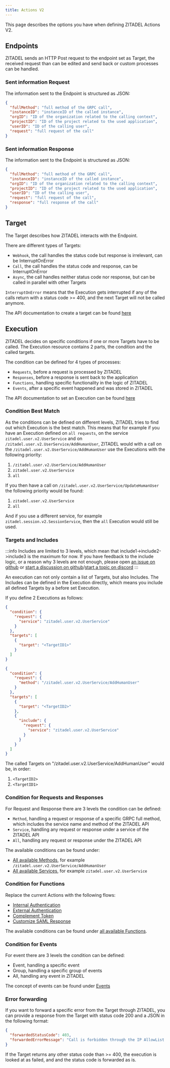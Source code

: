 ```yaml
---
title: Actions V2
---
```


This page describes the options you have when defining ZITADEL Actions V2.

## Endpoints

ZITADEL sends an HTTP Post request to the endpoint set as Target, the received request than can be edited and send back or custom processes can be handled.

### Sent information Request

The information sent to the Endpoint is structured as JSON:

```json
{
  "fullMethod": "full method of the GRPC call",
  "instanceID": "instanceID of the called instance",
  "orgID": "ID of the organization related to the calling context",
  "projectID": "ID of the project related to the used application",
  "userID": "ID of the calling user",
  "request": "full request of the call"
}
```

### Sent information Response

The information sent to the Endpoint is structured as JSON:

```json
{
  "fullMethod": "full method of the GRPC call",
  "instanceID": "instanceID of the called instance",
  "orgID": "ID of the organization related to the calling context",
  "projectID": "ID of the project related to the used application",
  "userID": "ID of the calling user",
  "request": "full request of the call",
  "response": "full response of the call"
}
```

## Target

The Target describes how ZITADEL interacts with the Endpoint.

There are different types of Targets:

- `Webhook`, the call handles the status code but response is irrelevant, can be InterruptOnError
- `Call`, the call handles the status code and response, can be InterruptOnError
- `Async`, the call handles neither status code nor response, but can be called in parallel with other Targets

`InterruptOnError` means that the Execution gets interrupted if any of the calls return with a status code >= 400, and the next Target will not be called anymore.

The API documentation to create a target can be found [here](/apis/resources/action_service_v3/action-service-create-target)

## Execution

ZITADEL decides on specific conditions if one or more Targets have to be called.
The Execution resource contains 2 parts, the condition and the called targets.

The condition can be defined for 4 types of processes:

- `Requests`, before a request is processed by ZITADEL
- `Responses`, before a response is sent back to the application
- `Functions`, handling specific functionality in the logic of ZITADEL
- `Events`, after a specific event happened and was stored in ZITADEL

The API documentation to set an Execution can be found [here](/apis/resources/action_service_v3/action-service-set-execution)

### Condition Best Match

As the conditions can be defined on different levels, ZITADEL tries to find out which Execution is the best match.
This means that for example if you have an Execution defined on `all requests`, on the service `zitadel.user.v2.UserService` and on `/zitadel.user.v2.UserService/AddHumanUser`,
ZITADEL would with a call on the `/zitadel.user.v2.UserService/AddHumanUser` use the Executions with the following priority:

1. `/zitadel.user.v2.UserService/AddHumanUser`
2. `zitadel.user.v2.UserService`
3. `all`

If you then have a call on `/zitadel.user.v2.UserService/UpdateHumanUser` the following priority would be found:

1. `zitadel.user.v2.UserService`
2. `all`

And if you use a different service, for example `zitadel.session.v2.SessionService`, then the `all` Execution would still be used.

### Targets and Includes

:::info
Includes are limited to 3 levels, which mean that include1->include2->include3 is the maximum for now.
If you have feedback to the include logic, or a reason why 3 levels are not enough, please open [an issue on github](https://github.com/zitadel/zitadel/issues) or [start a discussion on github](https://github.com/zitadel/zitadel/discussions)/[start a topic on discord](https://zitadel.com/chat)
:::

An execution can not only contain a list of Targets, but also Includes.
The Includes can be defined in the Execution directly, which means you include all defined Targets by a before set Execution.

If you define 2 Executions as follows:

```json
{
  "condition": {
    "request": {
      "service": "zitadel.user.v2.UserService"
    }
  },
  "targets": [
    {
      "target": "<TargetID1>"
    }
  ]
}
```

```json
{
  "condition": {
    "request": {
      "method": "/zitadel.user.v2.UserService/AddHumanUser"
    }
  },
  "targets": [
    {
      "target": "<TargetID2>"
    },
    {
      "include": {
        "request": {
          "service": "zitadel.user.v2.UserService"
        }
      }
    }
  ]
}
```

The called Targets on "/zitadel.user.v2.UserService/AddHumanUser" would be, in order:

1. `<TargetID2>`
2. `<TargetID1>`

### Condition for Requests and Responses

For Request and Response there are 3 levels the condition can be defined:

- `Method`, handling a request or response of a specific GRPC full method, which includes the service name and method of the ZITADEL API
- `Service`, handling any request or response under a service of the ZITADEL API
- `All`, handling any request or response under the ZITADEL API

The available conditions can be found under:
- [All available Methods](/apis/resources/action_service_v3/action-service-list-execution-methods), for example `/zitadel.user.v2.UserService/AddHumanUser`
- [All available Services](/apis/resources/action_service_v3/action-service-list-execution-services), for example `zitadel.user.v2.UserService`

### Condition for Functions

Replace the current Actions with the following flows:

- [Internal Authentication](../actions/internal-authentication)
- [External Authentication](../actions/external-authentication)
- [Complement Token](../actions/complement-token)
- [Customize SAML Response](../actions/customize-samlresponse)

The available conditions can be found under [all available Functions](/apis/resources/action_service_v3/action-service-list-execution-functions).

### Condition for Events

For event there are 3 levels the condition can be defined:

- Event, handling a specific event
- Group, handling a specific group of events
- All, handling any event in ZITADEL

The concept of events can be found under [Events](/concepts/architecture/software#events)

### Error forwarding

If you want to forward a specific error from the Target through ZITADEL, you can provide a response from the Target with status code 200 and a JSON in the following format:

```json
{
  "forwardedStatusCode": 403,
  "forwardedErrorMessage": "Call is forbidden through the IP AllowList definition"
}
```

If the Target returns any other status code than >= 400, the execution is looked at as failed, and and the status code is forwarded as is.
